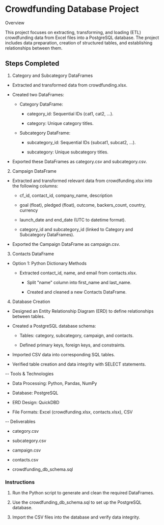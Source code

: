 # Crowdfunding Database Project

Overview

This project focuses on extracting, transforming, and loading (ETL) crowdfunding data from Excel files into a PostgreSQL database. The project includes data preparation, creation of structured tables, and establishing relationships between them.

## Steps Completed


1. Category and Subcategory DataFrames
   
* Extracted and transformed data from crowdfunding.xlsx.

* Created two DataFrames:
   
    * Category DataFrame:
        
        * category_id: Sequential IDs (cat1, cat2, ...).
        
        * category: Unique category titles.
   
    * Subcategory DataFrame:
       
        * subcategory_id: Sequential IDs (subcat1, subcat2, ...).
        
        * subcategory: Unique subcategory titles.

* Exported these DataFrames as category.csv and subcategory.csv.


2. Campaign DataFrame

* Extracted and transformed relevant data from crowdfunding.xlsx into the following columns:

  * cf_id, contact_id, company_name, description

  * goal (float), pledged (float), outcome, backers_count, country, currency

  * launch_date and end_date (UTC to datetime format).

  * category_id and subcategory_id (linked to Category and Subcategory DataFrames).

* Exported the Campaign DataFrame as campaign.csv.


3. Contacts DataFrame
   
* Option 1: Python Dictionary Methods

  * Extracted contact_id, name, and email from contacts.xlsx.

    * Split "name" column into first_name and last_name.

    * Created and cleaned a new Contacts DataFrame.


4. Database Creation
   
* Designed an Entity Relationship Diagram (ERD) to define relationships between tables.

* Created a PostgreSQL database schema:
    
    * Tables: category, subcategory, campaign, and contacts.
   
    * Defined primary keys, foreign keys, and constraints.

* Imported CSV data into corresponding SQL tables.

* Verified table creation and data integrity with SELECT statements.

--
Tools & Technologies

* Data Processing: Python, Pandas, NumPy

* Database: PostgreSQL

* ERD Design: QuickDBD

* File Formats: Excel (crowdfunding.xlsx, contacts.xlsx), CSV

--
Deliverables

* category.csv

* subcategory.csv

* campaign.csv

* contacts.csv

* crowdfunding_db_schema.sql


### Instructions

1. Run the Python script to generate and clean the required DataFrames.

2. Use the crowdfunding_db_schema.sql to set up the PostgreSQL database.

3. Import the CSV files into the database and verify data integrity.
